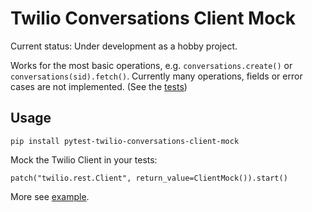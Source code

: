 # Twilio Conversations Client Mock

Current status: Under development as a hobby project.

Works for the most basic operations, e.g. `conversations.create()` or `conversations(sid).fetch()`.
Currently many operations, fields or error cases are not implemented. (See the [tests](https://github.com/githubjakob/pytest-twilio-conversations-client-mock/tree/main/tests))

## Usage

```
pip install pytest-twilio-conversations-client-mock
```

Mock the Twilio Client in your tests:

```
patch("twilio.rest.Client", return_value=ClientMock()).start()
```

More see [example](https://github.com/githubjakob/pytest-twilio-conversations-client-mock/tree/main/example).
